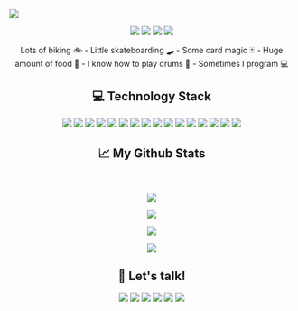 <p align="center">
 
</p align="center">
<img src="https://user-images.githubusercontent.com/4492972/121400146-9c6c8100-c92d-11eb-9b4f-4a4b32ebfd6f.png"/>

<p align="center">
 
 <img src="https://badges.pufler.dev/visits/marcherdiego/marcherdiego"/> 
 <img src="https://badges.pufler.dev/years/marcherdiego"/>
 <img src="https://badges.pufler.dev/repos/marcherdiego"/>
 <img src="https://badges.pufler.dev/commits/monthly/marcherdiego" />

</p>

<p align="center">
Lots of biking 🚲 - 
Little skateboarding 🛹 - 
Some card magic 🃏 - 
Huge amount of food 🥩 - 
I know how to play drums 🥁 - 
Sometimes I program 💻
</p>  

<h2 align="center">💻 Technology Stack</h2>

<p align="center">
  <img src="https://img.shields.io/badge/Kotlin-0095D5?style=flat-square&logo=kotlin&logoColor=white"/>
  <img src="https://img.shields.io/badge/-java-F89820?style=flat-square&logo=java"/>
  <img src="https://img.shields.io/badge/-Flutter-02569B?style=flat-square&logo=flutter"/>
  <img src="https://img.shields.io/badge/PHP-%23777BB4.svg?style=flat-square&logo=php&logoColor=white"/>
  <img src="https://img.shields.io/badge/-C++-00599C?style=flat-square&logo=c"/>
  <img src="http://img.shields.io/badge/-Python-3776AB?style=flat-square&logo=python&logoColor=ffffff"/>
  <img src="https://img.shields.io/badge/-JavaScript-%23F7DF1C?style=flat-square&logo=javascript&logoColor=F7DF1C&labelColor=%23000000&color=%23000000"/>
  <img src="https://img.shields.io/badge/-Markdown-000000?style=flat-square&logo=markdown"/>
  <img src="https://img.shields.io/badge/-Firebase-000000?style=flat-square&logo=firebase&logoColor=FFCA28"/>
  <img src="https://img.shields.io/badge/-MySQL-black?style=flat-square&logo=mysql"/>
  <img src="https://img.shields.io/badge/-Git-black?style=flat-square&logo=git"/>
  <img src="https://img.shields.io/badge/-GitHub-black?style=flat-square&logo=github"/>
  <img src="https://img.shields.io/badge/gitlab-%23181717.svg?style=flat-square&logo=gitlab&logoColor=white"/>
  <img src="https://img.shields.io/badge/bitbucket-%230047B3.svg?style=flat-square&logo=bitbucket&logoColor=white"/>
  <img src="https://img.shields.io/badge/unity-%23000000.svg?style=flat-square&logo=unity&logoColor=white"/>
  <img src="https://img.shields.io/badge/-RaspberryPi-C51A4A?style=flat-square&logo=Raspberry-Pi"/>
</p>


<h2 align="center">📈 My Github Stats</h2>
 
<br>

<p align = "center">
 <img src="https://activity-graph.herokuapp.com/graph?username=marcherdiego&theme=redical">
</p> 

<p align = "center">
  <img  src = "https://github-readme-stats.vercel.app/api?username=marcherdiego&show_icons=true&theme=radical&line_height=27">
</p>

<p align = "center">
 <img  src="https://github-readme-streak-stats.herokuapp.com/?user=marcherdiego&show_icons=true&locale=en&layout=compact&theme=radical&line_height=0" />
</p>

<p align = "center">
  <img src = "https://github-readme-stats.vercel.app/api/top-langs/?username=marcherdiego&theme=radical&langs_count=6&layout=compact">
</p> 

<h2 align="center">👋 Let's talk!</h2>
  
<p align = "center">
<a href="https://diegomarcher.medium.com/"><img src="https://img.shields.io/badge/Medium-%23000000.svg?style=flat-square&logo=Medium&logoColor=white&link=https://diegomarcher.medium.com/"/></a>
<a href="https://www.instagram.com/diegomarcher/"><img src="https://img.shields.io/badge/-diegomarcher-purple?style=flat-square&logo=instagram&logoColor=white&link=https://www.instagram.com/diegomarcher/"/></a>
<a href="mailto:diego@marcher.com.uy"><img src="https://img.shields.io/badge/-diego@marcher.com.uy-c14438?style=flat-square&logo=Gmail&logoColor=white&link=mailto:diego@marcher.com.uy"/></a>
<a href="https://www.linkedin.com/in/diego-marcher/"><img src="https://img.shields.io/badge/-Diego Marcher-blue?style=flat-square&logo=Linkedin&logoColor=white&link=https://www.linkedin.com/in/diego-marcher/"/></a>
<a href="https://twitter.com/MemphisDrums"><img src="https://img.shields.io/badge/-MemphisDrums-blue?style=flat-square&logo=twitter&logoColor=white&link=https://twitter.com/MemphisDrums"/></a>
<a href="https://www.youtube.com/user/MemphisDrums"><img src="https://img.shields.io/badge/-MemphisDrums-CC0000?style=flat-square&logo=youtube&logoColor=white&link=https://www.youtube.com/user/MemphisDrums"/></a>
</p>
